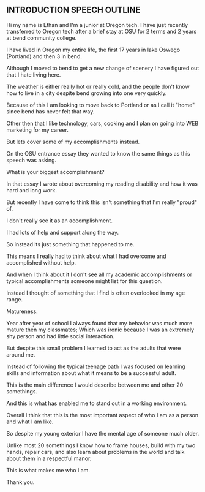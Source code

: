 ## INTRODUCTION SPEECH OUTLINE

  Hi my name is Ethan and I'm a junior at Oregon tech. I have just recently transferred to Oregon tech after a brief stay at OSU for 2 terms and 2 years at bend community college.

  I have lived in Oregon my entire life, the first 17 years in lake Oswego (Portland) and then 3 in bend.

  Although I moved to bend to get a new change of scenery I have figured out that I hate living here.

  The weather is either really hot or really cold, and the people don't know how to live in a city despite bend growing into one very quickly.

  Because of this I am looking to move back to Portland or as I call it "home" since bend has never felt that way.



  Other then that I like technology, cars, cooking and I plan on going into WEB marketing for my career.

  But lets cover some of my accomplishments instead.

  On the OSU entrance essay they wanted to know the same things as this speech was asking.

  What is your biggest accomplishment?

  In that essay I wrote about overcoming my reading disability and how it was hard and long work.

  But recently I have come to think this isn't something that I'm really "proud" of.

  I don't really see it as an accomplishment.

  I had lots of help and support along the way.

  So instead its just something that happened to me.



  This means I really had to think about what I had overcome and accomplished without help.

  And when I think about it I don't see all my academic accomplishments or typical accomplishments someone might list for this question.

  Instead I thought of something that I find is often overlooked in my age range.

  Matureness.

  Year after year of school I always found that my behavior was much more mature then my classmates; Which was ironic because I was an extremely shy person and had little social interaction.  

  But despite this small problem I learned to act as the adults that were around me.

  Instead of following the typical teenage path I was focused on learning skills and information about what it means to be a successful adult.



  This is the main difference I would describe between me and other 20 somethings.

  And this is what has enabled me to stand out in a working environment.



  Overall I think that this is the most important aspect of who I am as a person and what I am like.

  So despite my young exterior I have the mental age of someone much older.

  Unlike most 20 somethings I know how to frame houses, build with my two hands, repair cars, and also learn about problems in the world and talk about them in a respectful manor.

  This is what makes me who I am.

  Thank you.
